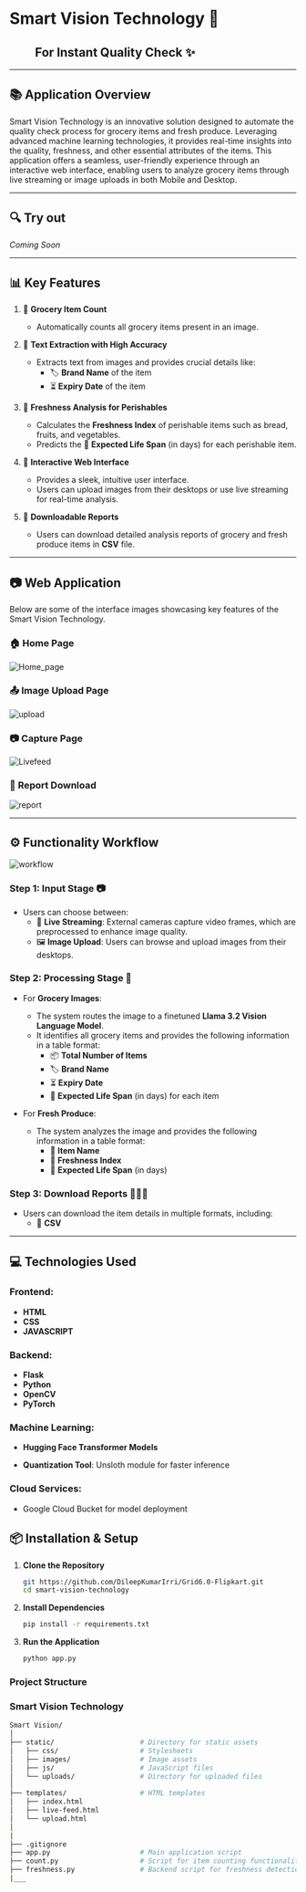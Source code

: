 # Smart Vision Technology 🤖
## &nbsp;&nbsp;&nbsp;&nbsp;&nbsp;&nbsp;&nbsp;&nbsp; For Instant Quality Check ✨

---

## 📚 **Application Overview**

Smart Vision Technology is an innovative solution designed to automate the quality check process for grocery items and fresh produce. Leveraging advanced machine learning technologies, it provides real-time insights into the quality, freshness, and other essential attributes of the items. This application offers a seamless, user-friendly experience through an interactive web interface, enabling users to analyze grocery items through live streaming or image uploads in both Mobile and Desktop.

---

## 🔍 Try out

 *Coming Soon*

---

## 📊 **Key Features** 

1. 🌟 **Grocery Item Count**
   - Automatically counts all grocery items present in an image.

2. 📃 **Text Extraction with High Accuracy**
   - Extracts text from images and provides crucial details like:
     - 🏷️ **Brand Name** of the item
     - ⏳ **Expiry Date** of the item

3. 🍎 **Freshness Analysis for Perishables**
   - Calculates the **Freshness Index** of perishable items such as bread, fruits, and vegetables.
   - Predicts the 📅 **Expected Life Span** (in days) for each perishable item.

4. 🎉 **Interactive Web Interface**
   - Provides a sleek, intuitive user interface.
   - Users can upload images from their desktops or use live streaming for real-time analysis.

5. 📂 **Downloadable Reports**
   - Users can download detailed analysis reports of grocery and fresh produce items in **CSV** file.

---

## 📷 **Web Application**

Below are some of the interface images showcasing key features of the Smart Vision Technology.

### 🏠 **Home Page**
![Home_page](https://github.com/user-attachments/assets/d281d6b4-fd38-4c54-a985-9939ff30c3ca)


### 📤 **Image Upload Page**
![upload](https://github.com/user-attachments/assets/4fcea787-6ecc-47f1-b6db-f4c28170c2aa)

### 📷 **Capture Page**
![Livefeed](https://github.com/user-attachments/assets/d6bfff69-4cfc-4f23-94ac-20b2cfa3924f)

### 📄 **Report Download**
![report](https://github.com/user-attachments/assets/c57064fb-8fe3-4064-b721-67bf19ddd1dd)

---

## ⚙️ **Functionality Workflow**
![workflow](https://github.com/user-attachments/assets/ea56533a-7621-4483-8ef4-fc05d27a76c3)


### **Step 1: Input Stage** 📷
- Users can choose between:
  - 📡 **Live Streaming**: External cameras capture video frames, which are preprocessed to enhance image quality.
  - 🖼️ **Image Upload**: Users can browse and upload images from their desktops.

### **Step 2: Processing Stage** 🔄
- For **Grocery Images**:
  - The system routes the image to a finetuned **Llama 3.2 Vision Language Model**.
  - It identifies all grocery items and provides the following information in a table format:
    - 📦 **Total Number of Items**
    - 🏷️ **Brand Name**
    - ⏳ **Expiry Date**
    - 📅 **Expected Life Span** (in days) for each item

- For **Fresh Produce**:
  - The system analyzes the image and provides the following information in a table format:
    - 🍎 **Item Name**
    - 🍃 **Freshness Index**
    - 📅 **Expected Life Span** (in days)

### **Step 3: Download Reports** 💾💾💾
- Users can download the item details in multiple formats, including:
  - 📂 **CSV**

---
<!-- 
## 🛠️ **System Design** 

--- -->

## 💻 **Technologies Used** 

### Frontend: 
- **HTML** 
- **CSS**
- **JAVASCRIPT**  

### Backend:
- **Flask**
- **Python**
- **OpenCV**
- **PyTorch**  

### Machine Learning:
- **Hugging Face Transformer Models** 
 
- **Quantization Tool**: Unsloth module for faster inference  

### Cloud Services: 
- Google Cloud Bucket for model deployment 



## 📦 **Installation & Setup**

1. **Clone the Repository**
   ```bash
   git https://github.com/DileepKumarIrri/Grid6.0-Flipkart.git
   cd smart-vision-technology

2. **Install Dependencies**
   ```bash
   pip install -r requirements.txt

3. **Run the Application**
   ```bash
   python app.py

 ### Project Structure 

 ### Smart Vision Technology
```bash
Smart Vision/
│
├── static/                     # Directory for static assets
│   ├── css/                    # Stylesheets
│   ├── images/                 # Image assets
│   ├── js/                     # JavaScript files
│   └── uploads/                # Directory for uploaded files
│
├── templates/                  # HTML templates
│   ├── index.html         
│   ├── live-feed.html        
│   └── upload.html            
│
|
├── .gitignore        
├── app.py                      # Main application script
├── count.py                    # Script for item counting functionality
├── freshness.py                # Backend script for freshness detection
|___



